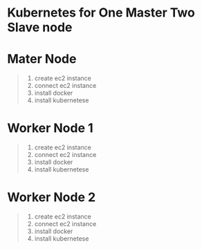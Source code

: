 # Kubernetes for One Master Two Slave node

# Mater Node
> 1. create ec2 instance
> 2. connect ec2 instance 
> 3. install docker
> 4. install kubernetese

# Worker Node 1
> 1. create ec2 instance
> 2. connect ec2 instance 
> 3. install docker
> 4. install kubernetese

# Worker Node 2
> 1. create ec2 instance
> 2. connect ec2 instance 
> 3. install docker
> 4. install kubernetese